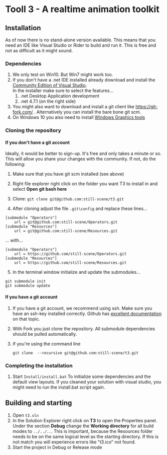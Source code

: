 # Tooll 3 - A realtime animation toolkit


## Installation

As of now there is no stand-alone version available. This means that you need an IDE like Visual Studio or Rider to build and run it. This is free and not as difficult as it might sound.

### Dependencies

1. We only test on Win10. But Win7 might work too.
2. If you don't have a .net IDE installed already download and install the [Community Edition of Visual Studio](https://visualstudio.microsoft.com/downloads/).  
   In the installer make sure to select the features...
   1. .net Desktop Application development
   2. .net 4.7.1  (on the right side)
3. You might also want to download and install a git client like https://git-fork.com/ . Alternatively you can install the bare bone git scm.
4. On Windows 10 you also need to install [Windows Graphics tools](https://docs.microsoft.com/en-us/windows/uwp/gaming/use-the-directx-runtime-and-visual-studio-graphics-diagnostic-features)

### Cloning the repository

#### If you don't have a git account 
Ideally, it would be better to sign-up. It's free and only takes a minute or so. This will allow you share your changes with the community. If not, do the following:

1. Make sure that you have git scm installed (see above)

2. Right file explorer right click on the folder you want T3 to install in and select **Open git bash here**

3. Clone:
```git clone git@github.com:still-scene/t3.git```

4. After cloning adjust the file `.git\config` and replace these lines...
```
[submodule "Operators"]
	url = git@github.com:still-scene/Operators.git
[submodule "Resources"]
	url = git@github.com:still-scene/Resources.git
```
... with...
```
[submodule "Operators"]
	url = https://github.com/still-scene/Operators.git
[submodule "Resources"]
	url = https://github.com/still-scene/Resources.git
```

5. In the terminal window initialize and update the submodules...
```
git submodule init
git submodule update
```


#### If you have a git account

   1. If you have a git account, we recommend using ssh. Make sure you have an ssh-key installed correctly. Github has [excellent documentation](https://docs.github.com/en/github/authenticating-to-github/connecting-to-github-with-ssh/adding-a-new-ssh-key-to-your-github-account) on that topic.
      
   2. With Fork you just clone the repository. All submodule dependencies should be pulled automatically.

   3. If you're using the command line

      ```git clone 
      git clone  --recursive git@github.com:still-scene/t3.git
      ```

### Completing the installation

   1. Start `Install/install.bat` To initialize some dependencies and the default view layouts. If you cleaned your solution with visual studio, you might need to run the install.bat script again.

## Building and starting

   1. Open `t3.sln`
   2. In the Solution Explorer right click on **T3** to open the Properties panel. Under the section **Debug** change the **Working  directory** for all build modes to `../../..`. This is important, because the Resources folder needs to be on the same logical level as the starting directory. If this is not match you will experience errors like "t3.ico" not found.
   3. Start the project in Debug or Release mode







